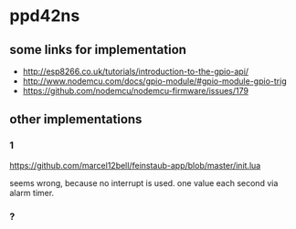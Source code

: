 # ppd42ns

## some links for implementation

- http://esp8266.co.uk/tutorials/introduction-to-the-gpio-api/
- http://www.nodemcu.com/docs/gpio-module/#gpio-module-gpio-trig
- https://github.com/nodemcu/nodemcu-firmware/issues/179


## other implementations

### 1

https://github.com/marcel12bell/feinstaub-app/blob/master/init.lua

seems wrong, because no interrupt is used. one value each second via alarm timer.

### ?